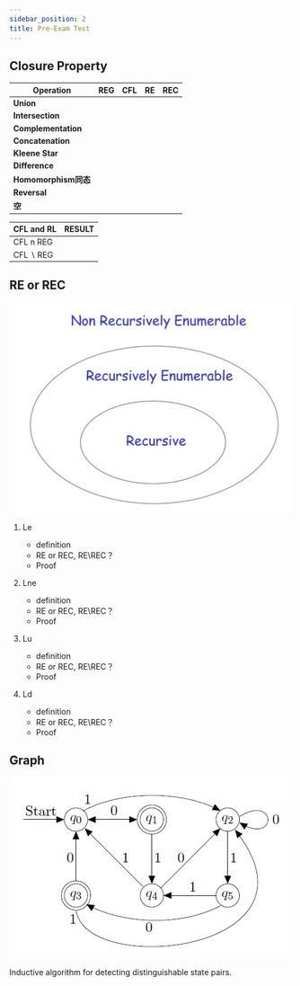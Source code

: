 ```yaml
---
sidebar_position: 2
title: Pre-Exam Test
---
```


## Closure Property
| **Operation** | **REG** | **CFL** | **RE** | **REC** | 
| --- | --- | --- | --- | --- | 
| **Union** |  |  |  |  |
| **Intersection** |  |  |  |  |
| **Complementation** |  |  |  |  |
| **Concatenation** | |  |  |  |
| **Kleene Star** | |  |  |  |
| **Difference** | |  |  |  |
| **Homomorphism同态** ||  |  |  |
| **Reversal** | |  |  |  |
| **空** | |  |  |  |


| **CFL** and  **RL** | RESULT | 
| --- | --- | 
| CFL n REG |  | 
| CFL ∖ REG |  | 

## RE or REC

![RE or REC](image.png)
1. Le
    - definition
    - RE or REC, RE\REC？
    - Proof


2. Lne
    - definition
    - RE or REC, RE\REC？
    - Proof


3. Lu
    - definition
    - RE or REC, RE\REC？
    - Proof



4. Ld
    - definition
    - RE or REC, RE\REC？
    - Proof



## Graph

![Example 1](image-1.png)

Inductive algorithm for detecting distinguishable state pairs.










